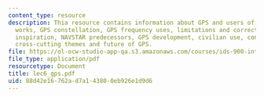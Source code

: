 ```yaml
---
content_type: resource
description: Thia resource contains information about GPS and users of GPS, how it
  works, GPS constellation, GPS frequency uses, limitations and corrections, history,
  inspiration, NAVSTAR predecessors, GPS development, civilian use, consequences,
  cross-cutting themes and future of GPS.
file: https://ol-ocw-studio-app-qa.s3.amazonaws.com/courses/ids-900-integrating-doctoral-seminar-on-emerging-technologies-fall-2005/88d42e16762ad7a143800eb926e1d9d6_lec6_gps.pdf
file_type: application/pdf
resourcetype: Document
title: lec6_gps.pdf
uid: 88d42e16-762a-d7a1-4380-0eb926e1d9d6
---
```

